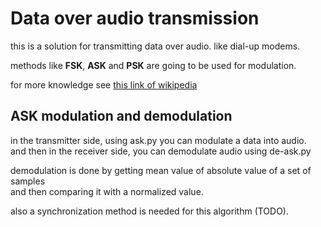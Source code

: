 # Data over audio transmission

this is a solution for transmitting data over audio. like dial-up modems.

methods like **FSK**, **ASK** and **PSK** are going to be used for modulation.

for more knowledge see [this link of wikipedia]("https://en.wikipedia.org/wiki/Modulation#Digital_modulation_methods")

## ASK modulation and demodulation
in the transmitter side, using ask.py you can modulate a data into audio.  
and then in the receiver side, you can demodulate audio using de-ask.py

demodulation is done by getting mean value of absolute value of a set of samples  
and then comparing it with a normalized value.

also a synchronization method is needed for this algorithm (TODO).
